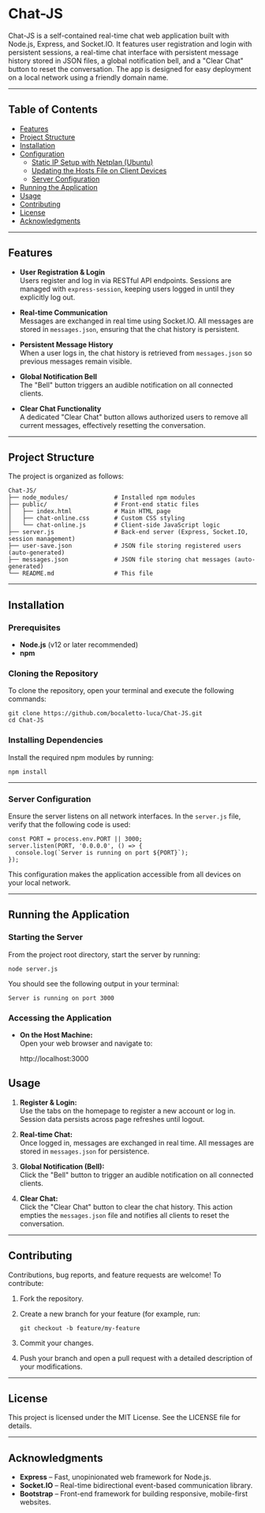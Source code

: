 # Chat-JS

Chat-JS is a self-contained real-time chat web application built with Node.js, Express, and Socket.IO. It features user registration and login with persistent sessions, a real-time chat interface with persistent message history stored in JSON files, a global notification bell, and a "Clear Chat" button to reset the conversation. The app is designed for easy deployment on a local network using a friendly domain name.

---

## Table of Contents

- [Features](#features)
- [Project Structure](#project-structure)
- [Installation](#installation)
- [Configuration](#configuration)
  - [Static IP Setup with Netplan (Ubuntu)](#static-ip-setup-with-netplan-ubuntu)
  - [Updating the Hosts File on Client Devices](#updating-the-hosts-file-on-client-devices)
  - [Server Configuration](#server-configuration)
- [Running the Application](#running-the-application)
- [Usage](#usage)
- [Contributing](#contributing)
- [License](#license)
- [Acknowledgments](#acknowledgments)

---

## Features

- **User Registration & Login**  
  Users register and log in via RESTful API endpoints. Sessions are managed with `express-session`, keeping users logged in until they explicitly log out.

- **Real-time Communication**  
  Messages are exchanged in real time using Socket.IO. All messages are stored in `messages.json`, ensuring that the chat history is persistent.

- **Persistent Message History**  
  When a user logs in, the chat history is retrieved from `messages.json` so previous messages remain visible.

- **Global Notification Bell**  
  The "Bell" button triggers an audible notification on all connected clients.

- **Clear Chat Functionality**  
  A dedicated "Clear Chat" button allows authorized users to remove all current messages, effectively resetting the conversation.

---

## Project Structure

The project is organized as follows:

    Chat-JS/
    ├── node_modules/             # Installed npm modules
    ├── public/                   # Front-end static files
    │   ├── index.html            # Main HTML page
    │   ├── chat-online.css       # Custom CSS styling
    │   └── chat-online.js        # Client-side JavaScript logic
    ├── server.js                 # Back-end server (Express, Socket.IO, session management)
    ├── user-save.json            # JSON file storing registered users (auto-generated)
    ├── messages.json             # JSON file storing chat messages (auto-generated)
    └── README.md                 # This file

---

## Installation

### Prerequisites

- **Node.js** (v12 or later recommended)
- **npm**

### Cloning the Repository

To clone the repository, open your terminal and execute the following commands:

    git clone https://github.com/bocaletto-luca/Chat-JS.git
    cd Chat-JS

### Installing Dependencies

Install the required npm modules by running:

    npm install

---

### Server Configuration

Ensure the server listens on all network interfaces. In the `server.js` file, verify that the following code is used:

    const PORT = process.env.PORT || 3000;
    server.listen(PORT, '0.0.0.0', () => {
      console.log(`Server is running on port ${PORT}`);
    });

This configuration makes the application accessible from all devices on your local network.

---

## Running the Application

### Starting the Server

From the project root directory, start the server by running:

    node server.js

You should see the following output in your terminal:

    Server is running on port 3000

### Accessing the Application

- **On the Host Machine:**  
  Open your web browser and navigate to:

    http://localhost:3000

## Usage

1. **Register & Login:**  
   Use the tabs on the homepage to register a new account or log in. Session data persists across page refreshes until logout.

2. **Real-time Chat:**  
   Once logged in, messages are exchanged in real time. All messages are stored in `messages.json` for persistence.

3. **Global Notification (Bell):**  
   Click the "Bell" button to trigger an audible notification on all connected clients.

4. **Clear Chat:**  
   Click the "Clear Chat" button to clear the chat history. This action empties the `messages.json` file and notifies all clients to reset the conversation.

---

## Contributing

Contributions, bug reports, and feature requests are welcome! To contribute:

1. Fork the repository.
2. Create a new branch for your feature (for example, run:  
   
       git checkout -b feature/my-feature
       
3. Commit your changes.
4. Push your branch and open a pull request with a detailed description of your modifications.

---

## License

This project is licensed under the MIT License. See the LICENSE file for details.

---

## Acknowledgments

- **Express** – Fast, unopinionated web framework for Node.js.
- **Socket.IO** – Real-time bidirectional event-based communication library.
- **Bootstrap** – Front-end framework for building responsive, mobile-first websites.

